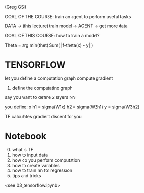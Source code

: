 (Greg GSI)

GOAL OF THE COURSE: train an agent to perform useful tasks

DATA -> (this lecture) train model -> AGENT -> get more data

GOAL OF THIS COURSE: how to train a model?

Theta = arg min(thet) Sum( |f-theta(x) - y| )

TENSORFLOW
====
let you define a computation graph
compute gradient

1. define the computatino graph

say you want to define 2 layers NN

you define:
x
h1 = sigma(W1x)
h2 = sigma(W2h1)
y = sigma(W3h2)

TF calculates gradient discent for you

Notebook
====
0. what is TF
1. how to input data
2. how do you perform computation
3. how to create variables
4. how to train nn for regression
5. tips and tricks

<see 03_tensorflow.ipynb>


